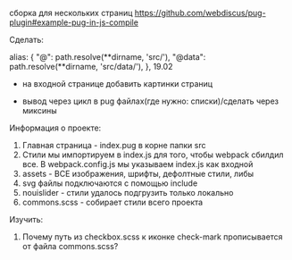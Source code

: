 сборка для нескольких страниц https://github.com/webdiscus/pug-plugin#example-pug-in-js-compile

Сделать:

alias: {
"@": path.resolve(**dirname, 'src/'),
"@data": path.resolve(**dirname, 'src/data/'),
},
19.02

- на входной странице добавить картинки страниц

- вывод через цикл в pug файлах(где нужно: списки)/сделать через миксины

Информация о проекте:

1. Главная страница - index.pug в корне папки src
2. Стили мы импортируем в index.js для того, чтобы webpack сбилдил все. В webpack.config.js мы указываем index.js как входной
3. assets - ВСЕ изображения, шрифты, дефолтные стили, либы
4. svg файлы подключаются с помощью include
5. nouislider - стили удалось подгрузить только локально
6. commons.scss - собирает стили всего проекта

Изучить:

1. Почему путь из checkbox.scss к иконке check-mark прописывается от файла commons.scss?

